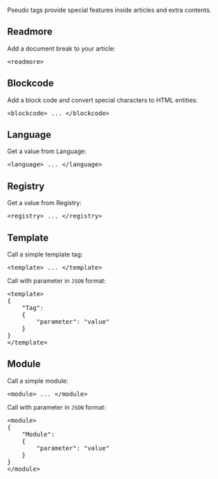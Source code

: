 Pseudo tags provide special features inside articles and extra contents.


Readmore
--------

Add a document break to your article:

<pre>&lt;readmore&gt;</pre>


Blockcode
---------

Add a block code and convert special characters to HTML entities:

<pre>&lt;blockcode&gt; ... &lt;/blockcode&gt;</pre>


Language
--------

Get a value from Language:

<pre>&lt;language&gt; ... &lt;/language&gt;</pre>


Registry
--------

Get a value from Registry:

<pre>&lt;registry&gt; ... &lt;/registry&gt;</pre>


Template
--------

Call a simple template tag:

<pre>&lt;template&gt; ... &lt;/template&gt;</pre>

Call with parameter in <code>JSON</code> format:

<pre>
&lt;template&gt;
{
	"Tag":
	{
		"parameter": "value"
	}
}
&lt;/template&gt;
</pre>


Module
------

Call a simple module:

<pre>&lt;module&gt; ... &lt;/module&gt;</pre>

Call with parameter in <code>JSON</code> format:

<pre>
&lt;module&gt;
{
	"Module":
	{
		"parameter": "value"
	}
}
&lt;/module&gt;
</pre>

